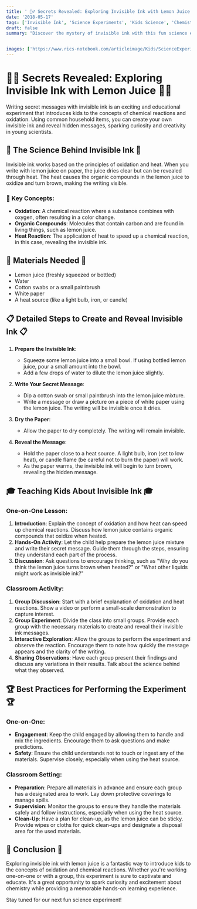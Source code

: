 ```yaml
---
title: ' 🕵️‍♂️ Secrets Revealed: Exploring Invisible Ink with Lemon Juice 🕵️‍♀️'
date: '2018-05-17'
tags: ['Invisible Ink', 'Science Experiments', 'Kids Science', 'Chemistry', 'Fun with Science', 'Secret Messages']
draft: false
summary: "Discover the mystery of invisible ink with this fun science experiment using lemon juice. This blog post explains the science behind invisible ink and provides detailed steps for conducting this experiment with kids, either one-on-one or in a classroom setting."


images: ['https://www.rics-notebook.com/articleimage/Kids/ScienceExperiments/InvisibleInkWithLemonJuice.webp']
---
```


# 🕵️‍♂️ Secrets Revealed: Exploring Invisible Ink with Lemon Juice 🕵️‍♀️

Writing secret messages with invisible ink is an exciting and educational experiment that introduces kids to the concepts of chemical reactions and oxidation. Using common household items, you can create your own invisible ink and reveal hidden messages, sparking curiosity and creativity in young scientists.

## 🔬 The Science Behind Invisible Ink 🔬

Invisible ink works based on the principles of oxidation and heat. When you write with lemon juice on paper, the juice dries clear but can be revealed through heat. The heat causes the organic compounds in the lemon juice to oxidize and turn brown, making the writing visible.

### 🌟 Key Concepts:
- **Oxidation**: A chemical reaction where a substance combines with oxygen, often resulting in a color change.
- **Organic Compounds**: Molecules that contain carbon and are found in living things, such as lemon juice.
- **Heat Reaction**: The application of heat to speed up a chemical reaction, in this case, revealing the invisible ink.

## 🧪 Materials Needed 🧪
- Lemon juice (freshly squeezed or bottled)
- Water
- Cotton swabs or a small paintbrush
- White paper
- A heat source (like a light bulb, iron, or candle)

## 📋 Detailed Steps to Create and Reveal Invisible Ink 📋

1. **Prepare the Invisible Ink**:
   - Squeeze some lemon juice into a small bowl. If using bottled lemon juice, pour a small amount into the bowl.
   - Add a few drops of water to dilute the lemon juice slightly.

2. **Write Your Secret Message**:
   - Dip a cotton swab or small paintbrush into the lemon juice mixture.
   - Write a message or draw a picture on a piece of white paper using the lemon juice. The writing will be invisible once it dries.

3. **Dry the Paper**:
   - Allow the paper to dry completely. The writing will remain invisible.

4. **Reveal the Message**:
   - Hold the paper close to a heat source. A light bulb, iron (set to low heat), or candle flame (be careful not to burn the paper) will work.
   - As the paper warms, the invisible ink will begin to turn brown, revealing the hidden message.

## 🎓 Teaching Kids About Invisible Ink 🎓

### One-on-One Lesson:
1. **Introduction**: Explain the concept of oxidation and how heat can speed up chemical reactions. Discuss how lemon juice contains organic compounds that oxidize when heated.
2. **Hands-On Activity**: Let the child help prepare the lemon juice mixture and write their secret message. Guide them through the steps, ensuring they understand each part of the process.
3. **Discussion**: Ask questions to encourage thinking, such as "Why do you think the lemon juice turns brown when heated?" or "What other liquids might work as invisible ink?"

### Classroom Activity:
1. **Group Discussion**: Start with a brief explanation of oxidation and heat reactions. Show a video or perform a small-scale demonstration to capture interest.
2. **Group Experiment**: Divide the class into small groups. Provide each group with the necessary materials to create and reveal their invisible ink messages.
3. **Interactive Exploration**: Allow the groups to perform the experiment and observe the reaction. Encourage them to note how quickly the message appears and the clarity of the writing.
4. **Sharing Observations**: Have each group present their findings and discuss any variations in their results. Talk about the science behind what they observed.

## 🏆 Best Practices for Performing the Experiment 🏆

### One-on-One:
- **Engagement**: Keep the child engaged by allowing them to handle and mix the ingredients. Encourage them to ask questions and make predictions.
- **Safety**: Ensure the child understands not to touch or ingest any of the materials. Supervise closely, especially when using the heat source.

### Classroom Setting:
- **Preparation**: Prepare all materials in advance and ensure each group has a designated area to work. Lay down protective coverings to manage spills.
- **Supervision**: Monitor the groups to ensure they handle the materials safely and follow instructions, especially when using the heat source.
- **Clean-Up**: Have a plan for clean-up, as the lemon juice can be sticky. Provide wipes or cloths for quick clean-ups and designate a disposal area for the used materials.

## 🌟 Conclusion 🌟

Exploring invisible ink with lemon juice is a fantastic way to introduce kids to the concepts of oxidation and chemical reactions. Whether you're working one-on-one or with a group, this experiment is sure to captivate and educate. It's a great opportunity to spark curiosity and excitement about chemistry while providing a memorable hands-on learning experience.

Stay tuned for our next fun science experiment!
